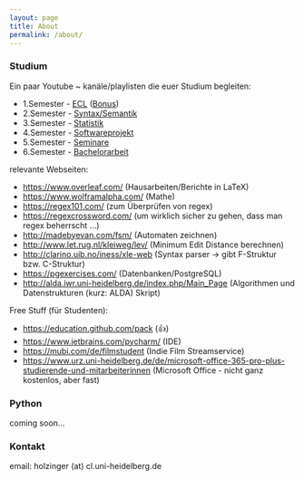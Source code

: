 ```yaml
---
layout: page
title: About
permalink: /about/
---
```


### Studium

Ein paar Youtube ~ kanäle/playlisten die euer Studium begleiten:  

* 1.Semester - [ECL](https://www.youtube.com/watch?v=3Dt_yh1mf_U&list=PLQiyVNMpDLKnZYBTUOlSI9mi9wAErFtFm) ([Bonus](https://www.youtube.com/watch?v=9iYwUh1Hdho))
* 2.Semester - [Syntax/Semantik](https://www.youtube.com/user/thelingspace)
* 3.Semester - [Statistik](https://www.youtube.com/watch?v=aircAruvnKk&list=PLZHQObOWTQDNU6R1_67000Dx_ZCJB-3pi)
* 4.Semester - [Softwareprojekt](https://www.youtube.com/user/sentdex)
* 5.Semester - [Seminare](https://www.youtube.com/user/keeroyz)
* 6.Semester - [Bachelorarbeit](https://www.youtube.com/user/empnp)

relevante Webseiten:  
* <https://www.overleaf.com/> (Hausarbeiten/Berichte in LaTeX)
* https://www.wolframalpha.com/ (Mathe)
* https://regex101.com/ (zum Überprüfen von regex)
* https://regexcrossword.com/ (um wirklich sicher zu gehen, dass man regex beherrscht ...)
* http://madebyevan.com/fsm/ (Automaten zeichnen)
* http://www.let.rug.nl/kleiweg/lev/ (Minimum Edit Distance berechnen)
* http://clarino.uib.no/iness/xle-web (Syntax parser -> gibt F-Struktur bzw. C-Struktur)
* https://pgexercises.com/ (Datenbanken/PostgreSQL)
* http://alda.iwr.uni-heidelberg.de/index.php/Main_Page (Algorithmen und Datenstrukturen (kurz: ALDA) Skript)

Free Stuff (für Studenten):  
* https://education.github.com/pack (:+1:)
* https://www.jetbrains.com/pycharm/ (IDE)
* https://mubi.com/de/filmstudent (Indie Film Streamservice)
* https://www.urz.uni-heidelberg.de/de/microsoft-office-365-pro-plus-studierende-und-mitarbeiterinnen (Microsoft Office - nicht ganz kostenlos, aber fast)

### Python

coming soon...

### Kontakt

email: holzinger (at) cl.uni-heidelberg.de